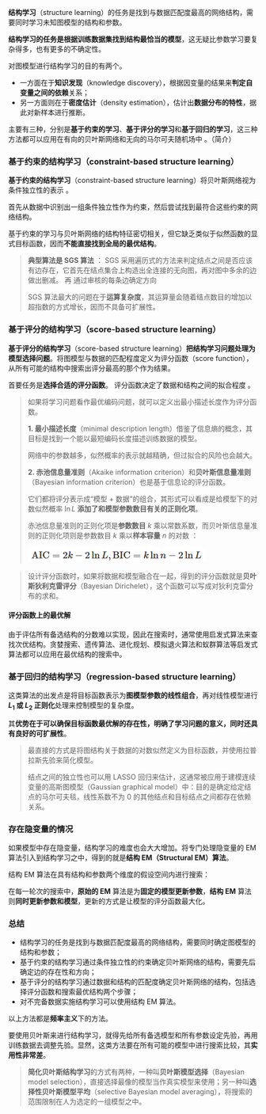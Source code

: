  **结构学习**（structure learning）的任务是找到与数据匹配度最高的网络结构，需要同时学习未知图模型的结构和参数。 

 **结构学习的任务是根据训练数据集找到结构最恰当的模型**，这无疑比参数学习要复杂得多，也有更多的不确定性。 



 对图模型进行结构学习的目的有两个。

- 一方面在于**知识发现**（knowledge discovery），根据因变量的结果来**判定自变量之间的依赖**关系；
- 另一方面则在于**密度估计**（density estimation），估计出**数据分布的特性**，据此对新样本进行推断。 



 主要有三种，分别是**基于约束的学习**、**基于评分的学习**和**基于回归的学习**，这三种方法都可以应用在有向的贝叶斯网络和无向的马尔可夫随机场中 。（简介）



###  **基于约束的结构学习**（constraint-based structure learning） 

 **基于约束的结构学习**（constraint-based structure learning）将贝叶斯网络视为条件独立性的表示 。

 首先从数据中识别出一组条件独立性作为约束，然后尝试找到最符合这些约束的网络结构。

基于约束的学习与贝叶斯网络的结构特征密切相关，但它缺乏类似于似然函数的显式目标函数，因而**不能直接找到全局的最优结构**。 

>  **典型算法是 SGS 算法** ： SGS 采用遍历式的方法来判定结点之间是否应该有边存在，它首先在结点集合上构造出全连接的无向图，再对图中多余的边做出删减。 再 通过审核的每条边确定方向 
>
>  SGS 算法最大的问题在于**运算复杂度**，其运算量会随着结点数目的增加以超指数的方式增长，因而不具备可扩展性。 



###  **基于评分的结构学习**（score-based structure learning） 

 **基于评分的结构学习**（score-based structure learning）**把结构学习问题处理为模型选择问题**。将图模型与数据的匹配程度定义为评分函数（score function），从所有可能的结构中搜索出评分最高的那个作为结果。 



 首要任务是**选择合适的评分函数**。  评分函数决定了数据和结构之间的拟合程度 。

>  如果将学习问题看作最优编码问题，就可以定义出最小描述长度作为评分函数。 
>
> **1. 最小描述长度**（minimal description length）借鉴了信息熵的概念，其目标是找到一个能以最短编码长度描述训练数据的模型。 
>
> 网络中的参数越多，似然概率的表示就越精确，但过拟合的风险也会越大。 
>
> 
>
>  **2. 赤池信息量准则**（Akaike information criterion）和**贝叶斯信息量准则**（Bayesian information criterion）也是基于信息论的评分函数。
>
> 它们都将评分表示成“模型 + 数据”的组合，其形式可以看成是给模型下的对数似然概率 $\ln L$ **添加了和模型参数数目有关的正则化项**。 
>
>  赤池信息量准则的正则化项是**参数数目** $k$ 乘以常数系数，而贝叶斯信息量准则的正则化项则是参数数目 $k$ 乘以**样本容量** $n$ 的对数 ：
>
> ![image-20191129192844458](基于约束和评分的结构学习.assets/image-20191129192844458.png)

>  设计评分函数时，如果将数据和模型融合在一起，得到的评分函数就是**贝叶斯狄利克雷评分**（Bayesian Dirichelet），这个函数可以写成对狄利克雷分布的求和。 





####  评分函数上的最优解 

 由于评估所有备选结构的分数难以实现，因此在搜索时，通常使用启发式算法来查找次优结构。贪婪搜索、遗传算法、进化规划、模拟退火算法和蚁群算法等启发式算法都可以应用在最优结构的搜索中。 





###  **基于回归的结构学习**（regression-based structure learning） 

 这类算法的出发点是将目标函数表示为**图模型参数的线性组合**，再对线性模型进行 **$L_1$ 或 $L_2$ 正则化**处理来控制模型的复杂度。

其**优势在于可以确保目标函数最优解的存在性，明确了学习问题的意义，同时还具有良好的可扩展性**。 

>  最直接的方式是将图结构关于数据的对数似然定义为目标函数，并使用拉普拉斯先验来简化模型。
>
> 结点之间的独立性也可以用 LASSO  回归来估计，这通常被应用于建模连续变量的高斯图模型（Gaussian graphical  model）中：目的是确定给定结点的马尔可夫毯，线性系数不为 0 的其他结点和目标结点之间都存在依赖关系。 





### 存在隐变量的情况

 如果模型中存在隐变量，结构学习的难度也会大大增加。将专门处理隐变量的 EM 算法引入到结构学习之中，得到的就是**结构 EM（Structural EM）算法**。

 

 结构 EM 算法在具有结构和参数两个维度的假设空间内进行搜索：

在每一轮次的搜索中，**原始的 EM** 算法是为**固定的模型更新参数**，**结构 EM** 算法则**同时更新参数和模型**，更新的方式是让模型的评分函数最大化。





### 总结

-  结构学习的任务是找到与数据匹配度最高的网络结构，需要同时确定图模型的结构和参数；
- 基于约束的结构学习通过条件独立性的约束确定贝叶斯网络的结构，需要先后确定边的存在性和方向；
- 基于评分的结构学习通过数据和结构的匹配度确定贝叶斯网络的结构，包括选择评分函数和搜索最优结构两个步骤；
-  对不完备数据实施结构学习可以使用结构 EM 算法。

以上方法都是**频率主义**下的方法。

要使用贝叶斯来进行结构学习，就得先给所有备选模型和所有参数设定先验，再用训练数据去调整先验。显然，这类方法要在所有可能的模型中进行搜索比较，其**实用性非常差**。

> **简化贝叶斯结构学习**的方式有两种，一种叫**贝叶斯模型选择**（Bayesian model selection），直接选择最像的模型当作真实模型来使用；另一种叫**选择性贝叶斯模型平均**（selective Bayesian model averaging），将搜索的范围限制在人为选定的一组模型之中。

